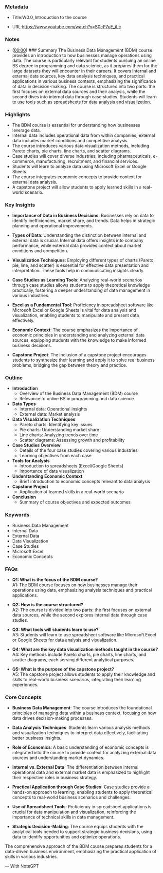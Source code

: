 ### Metadata

- Title:W0.0_Introduction to the course

- URL:<https://www.youtube.com/watch?v=S0cP7uE_iLc>

### Notes

- ([00:00](https://www.youtube.com/watch?v=S0cP7uE_iLc&t=0s)) ### Summary
The Business Data Management (BDM) course provides an introduction to how businesses manage operations using data. The course is particularly relevant for students pursuing an online BS degree in programming and data science, as it prepares them for the large datasets they will encounter in their careers. It covers internal and external data sources, key data analysis techniques, and practical applications in various business contexts, emphasizing the significance of data in decision-making. The course is structured into two parts: the first focuses on external data sources and their analysis, while the second dives into internal data through case studies. Students will learn to use tools such as spreadsheets for data analysis and visualization.

### Highlights

- The BDM course is essential for understanding how businesses leverage data.
- Internal data includes operational data from within companies; external data includes market conditions and competitive analysis.
- The course introduces various data visualization methods, including Pareto charts, pie charts, line charts, and scatter diagrams.
- Case studies will cover diverse industries, including pharmaceuticals, e-commerce, manufacturing, recruitment, and financial services.
- Students will learn to analyze data using Microsoft Excel or Google Sheets.
- The course integrates economic concepts to provide context for external data analysis.
- A capstone project will allow students to apply learned skills in a real-world scenario.

### Key Insights

- **Importance of Data in Business Decisions**: Businesses rely on data to identify inefficiencies, market share, and trends. Data helps in strategic planning and operational improvements.
  
- **Types of Data**: Understanding the distinction between internal and external data is crucial. Internal data offers insights into company performance, while external data provides context about market conditions and competition.

- **Visualization Techniques**: Employing different types of charts (Pareto, pie, line, and scatter) is essential for effective data presentation and interpretation. These tools help in communicating insights clearly.

- **Case Studies as Learning Tools**: Analyzing real-world scenarios through case studies allows students to apply theoretical knowledge practically, fostering a deeper understanding of data management in various industries.

- **Excel as a Fundamental Tool**: Proficiency in spreadsheet software like Microsoft Excel or Google Sheets is vital for data analysis and visualization, enabling students to manipulate and present data effectively.

- **Economic Context**: The course emphasizes the importance of economic principles in understanding and analyzing external data sources, equipping students with the knowledge to make informed business decisions.

- **Capstone Project**: The inclusion of a capstone project encourages students to synthesize their learning and apply it to solve real business problems, bridging the gap between theory and practice.

### Outline

- **Introduction**
  - Overview of the Business Data Management (BDM) course
  - Relevance to online BS in programming and data science
- **Data Types**
  - Internal data: Operational insights
  - External data: Market analysis
- **Data Visualization Techniques**
  - Pareto charts: Identifying key issues
  - Pie charts: Understanding market share
  - Line charts: Analyzing trends over time
  - Scatter diagrams: Assessing growth and profitability
- **Case Studies Overview**
  - Details of the four case studies covering various industries
  - Learning objectives from each case
- **Tools for Analysis**
  - Introduction to spreadsheets (Excel/Google Sheets)
  - Importance of data visualization
- **Understanding Economic Context**
  - Brief introduction to economic concepts relevant to data analysis
- **Capstone Project**
  - Application of learned skills in a real-world scenario
- **Conclusion**
  - Summary of course objectives and expected outcomes

### Keywords

- Business Data Management
- Internal Data
- External Data
- Data Visualization
- Case Studies
- Microsoft Excel
- Economic Concepts

### FAQs

- **Q1: What is the focus of the BDM course?**  
  A1: The BDM course focuses on how businesses manage their operations using data, emphasizing analysis techniques and practical applications.

- **Q2: How is the course structured?**  
  A2: The course is divided into two parts: the first focuses on external data sources, while the second explores internal data through case studies.

- **Q3: What tools will students learn to use?**  
  A3: Students will learn to use spreadsheet software like Microsoft Excel or Google Sheets for data analysis and visualization.

- **Q4: What are the key data visualization methods taught in the course?**  
  A4: Key methods include Pareto charts, pie charts, line charts, and scatter diagrams, each serving different analytical purposes.

- **Q5: What is the purpose of the capstone project?**  
  A5: The capstone project allows students to apply their knowledge and skills to real-world business scenarios, integrating their learning experiences.

### Core Concepts

- **Business Data Management**: The course introduces the foundational principles of managing data within a business context, focusing on how data drives decision-making processes.
  
- **Data Analysis Techniques**: Students learn various analysis methods and visualization techniques to interpret data effectively, facilitating better business insights.

- **Role of Economics**: A basic understanding of economic concepts is integrated into the course to provide context for analyzing external data sources and understanding market dynamics.

- **Internal vs. External Data**: The differentiation between internal operational data and external market data is emphasized to highlight their respective roles in business strategy.

- **Practical Application through Case Studies**: Case studies provide a hands-on approach to learning, enabling students to apply theoretical concepts to real-world business scenarios and challenges.

- **Use of Spreadsheet Tools**: Proficiency in spreadsheet applications is crucial for data manipulation and visualization, reinforcing the importance of technical skills in data management.

- **Strategic Decision-Making**: The course equips students with the analytical tools needed to support strategic business decisions, using data to identify opportunities and optimize operations.

The comprehensive approach of the BDM course prepares students for a data-driven business environment, emphasizing the practical application of skills in various industries.

-- With NoteGPT

